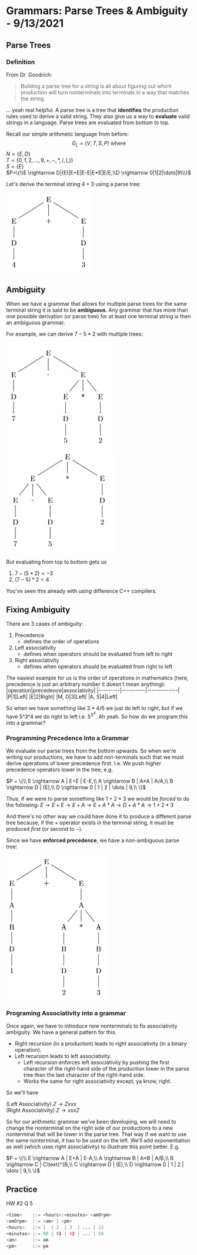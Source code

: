 # Grammars: Parse Trees & Ambiguity - 9/13/2021
## Parse Trees
### Definition
From Dr. Goodrich:
> Building a parse tree for a string is all about figuring out which production will turn nonterminals into terminals in a way that matches the string.

... yeah real helpful. A parse tree is a tree that **identifies** the production rules used to derive a valid string. They also give us a way to **evaluate** valid strings in a language. Parse trees are evaluated from bottom to top.

Recall our simple arithmetic language from before:
$$
G_L=(V, T, S, P)\text{ where}
$$
$N=\{E, D\}$<br>
$T=\{0, 1, 2, \dots, 9, +, -, *, /, (, )\}$<br>
$S=\{E\}$<br>
$P=\{\\E \rightarrow D|(E)|E+E|E-E|E*E|E/E,\\D \rightarrow 0|1|2|\dots|9\\\}$<br>

Let's derive the terminal string $4+3$ using a parse tree:

![](img/lesson_6_0.png)

## Ambiguity
When we have a grammar that allows for multiple parse trees for the same terminal string it is said to be **ambiguous**. Any grammar that has more than one possible derivation (or parse tree) for at least one terminal string is then an ambiguous grammar.

For example, we can derive $7-5*2$ with multiple trees:

![](img/lesson_6_1.png)
![](img/lesson_6_2.png)

But evaluating from top to bottom gets us
1. $7-(5*2)=-3$
2. $(7-5)*2=4$

You've seen this already with using difference C++ compilers.

## Fixing Ambiguity
There are 3 cases of ambiguity:
1. Precedence
	* defines the order of operations
2. Left associativity
	* defines when operators should be evaluated from left to right
3. Right associativity
	* defines when operators should be evaluated from right to left

The easiest example for us is the order of operations in mathematics (here, precedence is just an arbitrary number it doesn't mean anything):
|operation|precedence|associativity|
|---------|----------|-------------|
|P|1|Left|
|E|2|Right|
|M, D|3|Left|
|A, S|4|Left|

So when we have something like $3*4 / 6$ we just do left to right, but if we have $5\text{^}3\text{^}4$ we do right to left i.e. $5^{3^4}$. Ah yeah. So how do we program this into a grammar?

### Programming Precedence Into a Grammar
We evaluate our parse trees from the bottom upwards. So when we're writing our productions, we have to add non-terminals such that we must derive operations of lower precedence first. I.e. We push higher precedence operators lower in the tree, e.g.

$P = \{\\
	E \rightarrow A | E+E | E-E,\\
	A \rightarrow B | A*A | A/A,\\
	B \rightarrow D | (E),\\
	D \rightarrow 0 | 1 | 2 | \dots | 9,\\
	\}$

Thus, if we were to parse something like $1+2*3$ we would be *forced* to do the following:
 $E \rightarrow E+E \rightarrow E+A \rightarrow E+A*A \rightarrow D+A*A \rightarrow 1+2*3$

 And there's no other way we could have done it to produce a different parse tree because, if the $+$ operator exists in the terminal string, it must be produced *first* (or second to $-$).

 Since we have **enforced precedence**, we have a non-ambiguous parse tree:

 ![](img/lesson_6_3.png)

### Programing Associativity into a grammar
Once again, we have to introduce new nonterminals to fix associativity ambiguity. We have a general pattern for this.
* Right recursion (in a production) leads to right associativity (in a binary operation).
* Left recursion leads to left associativity.
	* Left recursion enforces left associativity by pushing the first character of the right-hand side of the production lower in the parse tree than the last character of the right-hand side.
	* Works the same for right associativity except, ya know, right.

So we'll have

$\text{(Left Associativity) }Z \rightarrow Zxxx$<br>
$\text{(Right Associativity) }Z \rightarrow xxxZ$<br>

So for our arithmetic grammar we've been developing, we will need to change the nonterminal on the right side of our productions to a new nonterminal that will be lower in the parse tree. That way if we want to use the same nonterminal, it has to be used on the left. We'll add exponentiation as well (which uses right associativity) to illustrate this point better. E.g.

$P = \{\\
	E \rightarrow A | E+A | E-A,\\
	A \rightarrow B | A*B | A/B,\\
	B \rightarrow C | C\text{^}B,\\
	C \rightarrow D | (E),\\
	D \rightarrow 0 | 1 | 2 | \dots | 9,\\
	\}$

## Practice
HW #2 Q 5

```py
<time>    ::= <hours>:<minutes> <amOrpm>
<amOrpm>  ::= <am> | <pm>
<hours>   ::= 1  | 2  | 3  | ... | 12
<minutes> ::= 00 | 01 | 02 | ... | 59
<am>      ::= am
<pm>      ::= pm
```
